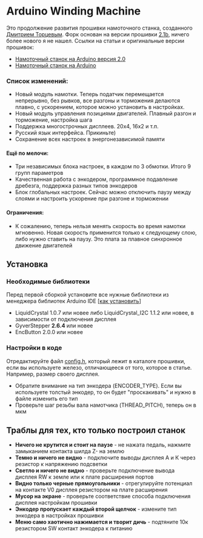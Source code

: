 # Arduino Winding Machine

Это продолжение развития прошивки намоточного станка, созданного [Дмитрием Торцевым](https://vk.com/club192215032). Форк основан на версии прошивки [2.1b](https://github.com/apaex/ArduinoWindingMachine/tree/v2.1b), ничего более нового я не нашел. Ссылки на статьи и оригинальные версии прошивок:

* [Намоточный станок на Arduino версия 2.0](https://cxem.net/arduino/arduino245.php)
* [Намоточный станок на Arduino](https://cxem.net/arduino/arduino235.php)

### Список изменений:

* Новый модуль намотки. Теперь податчик перемещается непрерывно, без рывков, все разгоны и торможения делаются плавно, с ускорением, которое можно установить в настройках.
* Новый модуль управления позициями двигателей. Плавный разгон и торможение, настройка шага
* Поддержка многострочных дисплеев. 20х4, 16х2 и т.п.
* Русский язык интерфейса. Прикиньте)
* Сохранение всех настроек в энергонезависимой памяти

#### Eщё по мелочи:

* Три независимых блока настроек, в каждом по 3 обмотки. Итого 9 групп параметров
* Качественная работа с энкодером, программное подавление дребезга, поддержка разных типов энкодеров
* Блок глобальных настроек. Сейчас можно отключить паузу между слоями и настроить ускорение при разгоне и торможении

#### Ограничения:

* К сожалению, теперь нельзя менять скорость во время намотки мгновенно. Новая скорость применится только к следующему слою, либо нужно ставить на паузу. Это плата за плавное синхронное движение двигателей

## Установка
### Необходимые библиотеки

Перед первой сборкой установите все нужные библиотеки из менеджера библиотек Arduino IDE [[как установить](https://alexgyver.ru/lessons/library-using/)]

* LiquidCrystal 1.0.7 или новее либо LiquidCrystal_I2C 1.1.2 или новее, в зависимости от подключения дисплея
* GyverStepper **2.6.4** или новее
* EnсButton 2.0.0 или новее

### Настройки в коде

Отредактируйте файл [config.h](https://github.com/apaex/ArduinoWindingMachine/blob/main/Arduino_winding_machine/config.h), который лежит в каталоге прошивки, если вы используете железо, отличающееся от того, которое в статье. Например, размер своего дисплея.

* Обратите внимание на тип энкодера (ENCODER_TYPE). Если вы используете толстый энкодер, то он будет "проскакивать" и нужно в файле изменить его тип 
* Проверьте шаг резьбы вала намотчика (THREAD_PITCH), теперь он в мкм

## Траблы для тех, кто только построил станок

* **Ничего не крутится и стоит на паузе** - не нажата педаль, нажмите замыканием контакта шилда Z- на землю
* **Темно и ничего не видно** - подключите выводы дисплея А и К через резистор к напряжению подсветки
* **Светло и ничего не видно** - проверьте подключение вывода дисплея RW к земле или к плате расширения портов
* **Видно только черные прямоугольники** - отрегулируйте потенциал на контакте V0 дисплея резистором на плате расширения
* **Мусор на экране** - проверьте соответствие способа подключения дисплея настройкам прошивки
* **Энкодер пропускает каждый второй щелчок** - измените тип энкодера в настройках прошивки
* **Меню само хаотично нажимается и творит дичь** - подтяните 10к резистором SW контакт энкодера к питанию
